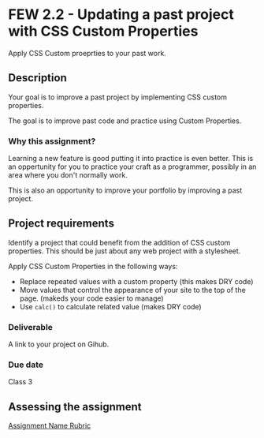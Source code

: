 # FEW 2.2 - Updating a past project with CSS Custom Properties

Apply CSS Custom proeprties to your past work. 

## Description 

Your goal is to improve a past project by implementing CSS custom properties. 

The goal is to improve past code and practice using Custom Properties. 

### Why this assignment?

Learning a new feature is good putting it into practice is even better. This is an oppertunity for you to practice your  craft as a programmer, possibly in an area where you don't normally work. 

This is also an opportunity to improve your portfolio by improving a past project. 

## Project requirements

Identify a project that could benefit from the addition of CSS custom properties. This should be just about any web project with a stylesheet. 

Apply CSS Custom Properties in the following ways: 

- Replace repeated values with a custom property (this makes DRY code)
- Move values that control the appearance of your site to the top of the page. (makeds your code easier to manage)
- Use `calc()` to calculate related value (makes DRY code)

### Deliverable

A link to your project on Gihub. 

### Due date

Class 3 

## Assessing the assignment

[Assignment Name Rubric](./assignment-rubric.md)




